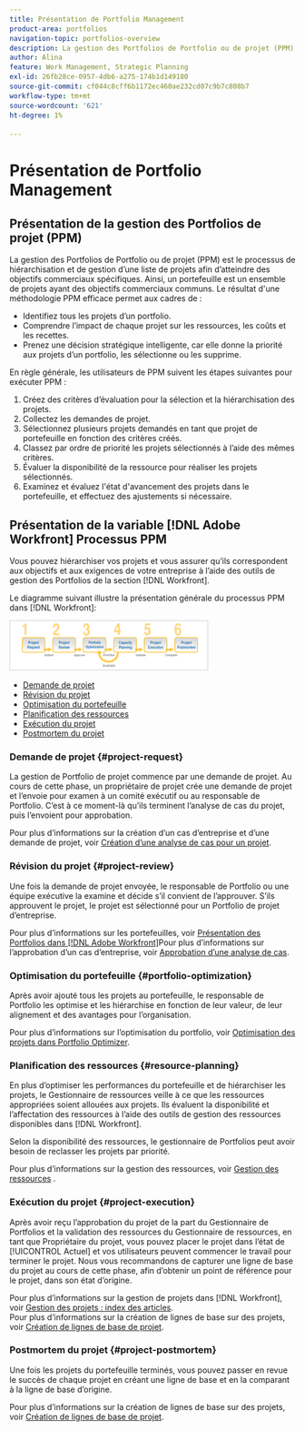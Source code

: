 ```yaml
---
title: Présentation de Portfolio Management
product-area: portfolios
navigation-topic: portfolios-overview
description: La gestion des Portfolios de Portfolio ou de projet (PPM) est le processus de hiérarchisation et de gestion d’une liste de projets afin d’atteindre des objectifs commerciaux spécifiques. Un portfolio est un ensemble de projets avec des objectifs commerciaux communs.
author: Alina
feature: Work Management, Strategic Planning
exl-id: 26fb28ce-0957-4db6-a275-174b1d149180
source-git-commit: cf044c8cff6b1172ec460ae232cd07c9b7c808b7
workflow-type: tm+mt
source-wordcount: '621'
ht-degree: 1%

---
```


# Présentation de Portfolio Management

<!--Audited: 12/2023-->

## Présentation de la gestion des Portfolios de projet (PPM)

La gestion des Portfolios de Portfolio ou de projet (PPM) est le processus de hiérarchisation et de gestion d’une liste de projets afin d’atteindre des objectifs commerciaux spécifiques. Ainsi, un portefeuille est un ensemble de projets ayant des objectifs commerciaux communs. Le résultat d&#39;une méthodologie PPM efficace permet aux cadres de :

* Identifiez tous les projets d’un portfolio.
* Comprendre l’impact de chaque projet sur les ressources, les coûts et les recettes.
* Prenez une décision stratégique intelligente, car elle donne la priorité aux projets d’un portfolio, les sélectionne ou les supprime.

En règle générale, les utilisateurs de PPM suivent les étapes suivantes pour exécuter PPM :

1. Créez des critères d’évaluation pour la sélection et la hiérarchisation des projets.
1. Collectez les demandes de projet.
1. Sélectionnez plusieurs projets demandés en tant que projet de portefeuille en fonction des critères créés.
1. Classez par ordre de priorité les projets sélectionnés à l’aide des mêmes critères.
1. Évaluer la disponibilité de la ressource pour réaliser les projets sélectionnés.
1. Examinez et évaluez l&#39;état d&#39;avancement des projets dans le portefeuille, et effectuez des ajustements si nécessaire.

## Présentation de la variable [!DNL Adobe Workfront] Processus PPM

Vous pouvez hiérarchiser vos projets et vous assurer qu’ils correspondent aux objectifs et aux exigences de votre entreprise à l’aide des outils de gestion des Portfolios de la section [!DNL Workfront].

Le diagramme suivant illustre la présentation générale du processus PPM dans [!DNL Workfront]:

![](assets/pm1-350x88.png)

* [Demande de projet](#project-request)
* [Révision du projet](#project-review)
* [Optimisation du portefeuille](#portfolio-optimization)
* [Planification des ressources](#resource-planning)
* [Exécution du projet](#project-execution)
* [Postmortem du projet](#project-postmortem)

### Demande de projet {#project-request}

La gestion de Portfolio de projet commence par une demande de projet. Au cours de cette phase, un propriétaire de projet crée une demande de projet et l’envoie pour examen à un comité exécutif ou au responsable de Portfolio. C’est à ce moment-là qu’ils terminent l’analyse de cas du projet, puis l’envoient pour approbation.

Pour plus d’informations sur la création d’un cas d’entreprise et d’une demande de projet, voir [Création d’une analyse de cas pour un projet](../../../manage-work/projects/define-a-business-case/create-business-case.md).

### Révision du projet {#project-review}

Une fois la demande de projet envoyée, le responsable de Portfolio ou une équipe exécutive la examine et décide s’il convient de l’approuver. S’ils approuvent le projet, le projet est sélectionné pour un Portfolio de projet d’entreprise.

Pour plus d’informations sur les portefeuilles, voir [Présentation des Portfolios dans [!DNL Adobe Workfront]](../../../manage-work/portfolios/portfolios-overview/portfolio-overview.md)Pour plus d’informations sur l’approbation d’un cas d’entreprise, voir [Approbation d’une analyse de cas](../../../manage-work/projects/define-a-business-case/approve-business-case.md).

### Optimisation du portefeuille {#portfolio-optimization}

Après avoir ajouté tous les projets au portefeuille, le responsable de Portfolio les optimise et les hiérarchise en fonction de leur valeur, de leur alignement et des avantages pour l’organisation.

Pour plus d’informations sur l’optimisation du portfolio, voir [Optimisation des projets dans Portfolio Optimizer](../../../manage-work/portfolios/portfolio-optimizer/optimize-projects-in-portfolio-optimizer.md).

### Planification des ressources {#resource-planning}

En plus d’optimiser les performances du portefeuille et de hiérarchiser les projets, le Gestionnaire de ressources veille à ce que les ressources appropriées soient allouées aux projets. Ils évaluent la disponibilité et l’affectation des ressources à l’aide des outils de gestion des ressources disponibles dans [!DNL Workfront].

Selon la disponibilité des ressources, le gestionnaire de Portfolios peut avoir besoin de reclasser les projets par priorité.

Pour plus d’informations sur la gestion des ressources, voir [Gestion des ressources](../../../resource-mgmt/manage-resources.md) .

### Exécution du projet {#project-execution}

Après avoir reçu l’approbation du projet de la part du Gestionnaire de Portfolios et la validation des ressources du Gestionnaire de ressources, en tant que Propriétaire du projet, vous pouvez placer le projet dans l’état de [!UICONTROL Actuel] et vos utilisateurs peuvent commencer le travail pour terminer le projet. Nous vous recommandons de capturer une ligne de base du projet au cours de cette phase, afin d’obtenir un point de référence pour le projet, dans son état d’origine.

Pour plus d’informations sur la gestion de projets dans [!DNL Workfront], voir [Gestion des projets : index des articles](../../../manage-work/projects/manage-projects/manage-projects-overview.md).\
Pour plus d’informations sur la création de lignes de base sur des projets, voir [Création de lignes de base de projet](../../../manage-work/projects/create-projects/create-baselines.md).

### Postmortem du projet {#project-postmortem}

Une fois les projets du portefeuille terminés, vous pouvez passer en revue le succès de chaque projet en créant une ligne de base et en la comparant à la ligne de base d’origine.

Pour plus d’informations sur la création de lignes de base sur des projets, voir [Création de lignes de base de projet](../../../manage-work/projects/create-projects/create-baselines.md).
